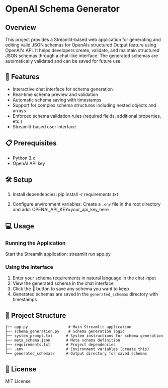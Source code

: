 # OpenAI Schema Generator

## Overview
This project provides a Streamlit-based web application for generating and editing valid JSON schemas for OpenAIs structured Output feature using OpenAI's API. It helps developers create, validate, and maintain structured JSON schemas through a chat-like interface. The generated schemas are automatically validated and can be saved for future use.

## 🚀 Features
- Interactive chat interface for schema generation
- Real-time schema preview and validation
- Automatic schema saving with timestamps
- Support for complex schema structures including nested objects and arrays
- Enforced schema validation rules (required fields, additional properties, etc.)
- Streamlit-based user interface

## 📋 Prerequisites
- Python 3.x
- OpenAI API key

## 🛠️ Setup


1. Install dependencies:
    pip install -r requirements.txt

2. Configure environment variables:
    Create a `.env` file in the root directory and add:
    OPENAI_API_KEY=your_api_key_here

## 💻 Usage

### Running the Application
Start the Streamlit application:
    streamlit run app.py

### Using the Interface
1. Enter your schema requirements in natural language in the chat input
2. View the generated schema in the chat interface
3. Click the 💾 button to save any schema you want to keep
4. Generated schemas are saved in the `generated_schemas` directory with timestamps


## 📁 Project Structure
```Project root
├── app.py                  # Main Streamlit application
├── schema_generation.py    # Schema generation logic
├── system_prompt.txt      # System instructions for schema generation
├── meta_schema.json       # Meta schema definition
├── requirements.txt       # Project dependencies
├── .env                   # Environment variables (create this)
└── generated_schemas/     # Output directory for saved schemas
```

## 📝 License
MIT License

